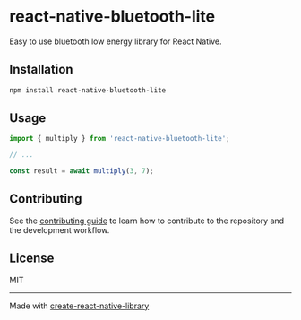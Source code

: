 # react-native-bluetooth-lite

Easy to use bluetooth low energy library for React Native.

## Installation

```sh
npm install react-native-bluetooth-lite
```

## Usage

```js
import { multiply } from 'react-native-bluetooth-lite';

// ...

const result = await multiply(3, 7);
```

## Contributing

See the [contributing guide](CONTRIBUTING.md) to learn how to contribute to the repository and the development workflow.

## License

MIT

---

Made with [create-react-native-library](https://github.com/callstack/react-native-builder-bob)
